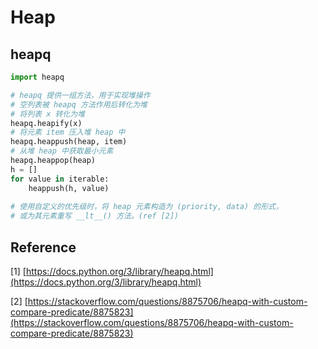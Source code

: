 # Heap

## heapq

```python
import heapq

# heapq 提供一组方法，用于实现堆操作
# 空列表被 heapq 方法作用后转化为堆
# 将列表 x 转化为堆
heapq.heapify(x)
# 将元素 item 压入堆 heap 中
heapq.heappush(heap, item)
# 从堆 heap 中获取最小元素
heapq.heappop(heap)
h = []
for value in iterable:
    heappush(h, value)
    
# 使用自定义的优先级时，将 heap 元素构造为 (priority, data) 的形式，
# 或为其元素重写 __lt__() 方法。(ref [2])
```

## Reference

\[1] [https://docs.python.org/3/library/heapq.html](https://docs.python.org/3/library/heapq.html)

\[2] [https://stackoverflow.com/questions/8875706/heapq-with-custom-compare-predicate/8875823](https://stackoverflow.com/questions/8875706/heapq-with-custom-compare-predicate/8875823)
